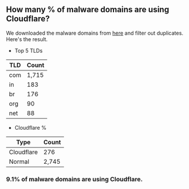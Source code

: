 ## How many % of malware domains are using Cloudflare?


We downloaded the malware domains from [here](https://urlhaus.abuse.ch) and filter out duplicates.
Here's the result.


[//]: # (start replacement)


- Top 5 TLDs

| TLD | Count |
| --- | --- |
| com | 1,715 |
| in | 183 |
| br | 176 |
| org | 90 |
| net | 88 |


- Cloudflare %

| Type | Count |
| --- | --- |
| Cloudflare | 276 |
| Normal | 2,745 |


### 9.1% of malware domains are using Cloudflare.